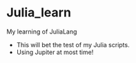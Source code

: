 # Julia_learn
My learning of JuliaLang
- This will bet the test of my Julia scripts.
- Using Jupiter at most time!
